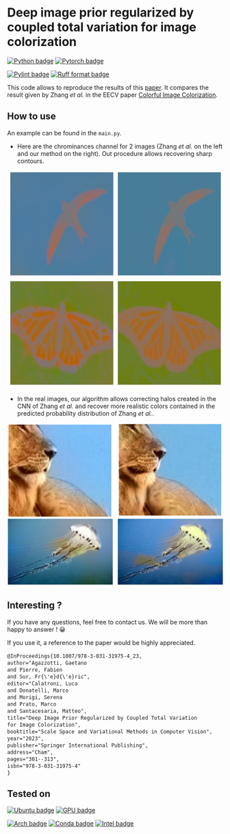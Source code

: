 # Deep image prior regularized by coupled total variation for image colorization 


[![Python badge](https://img.shields.io/badge/Python-3.11.11-0066cc?style=for-the-badge&logo=python&logoColor=yellow)](https://www.python.org/downloads/release/python-31111/)
[![Pytorch badge](https://img.shields.io/badge/Pytorch-2.5-cc3300?style=for-the-badge&logo=pytorch)](https://pytorch.org/docs/2.5/)

[![Pylint badge](https://img.shields.io/badge/Linting-pylint-brightgreen?style=for-the-badge)](https://pylint.pycqa.org/en/latest/)
[![Ruff format badge](https://img.shields.io/badge/Formatter-Ruff-000000?style=for-the-badge)](https://docs.astral.sh/ruff/formatter/)

This code allows to reproduce the results of this [paper](https://hal.science/hal-04035467). 
It compares the result given by Zhang *et al.* in the EECV paper [Colorful Image Colorization](https://richzhang.github.io/colorization/).

## How to use

An example can be found in the `main.py`. 

* Here are the chrominances channel for 2 images (Zhang *et al.* on the left and our method on the right). Out procedure allows recovering sharp contours.

<p align="center">
  <img src="figures/chr_oiseau_comparison.png"   width="600"  />
<!-- </p>
<p align="center"> -->
  <img src="figures/chr_papillon_comparison.png"  width="600"  />
</p>

* In the real images, our algorithm allows correcting halos created in the CNN of Zhang *et al.* and recover more realistic colors contained in the predicted probability distribution of Zhang *et al.*.

<p align="center">
  <img src="figures/lion.png"   width="600"  />
<!-- </p>
<p align="center"> -->
  <img src="figures/meduse.png"  width="600"  />
</p>

## Interesting ? 

If you have any questions, feel free to contact us. We will be more than happy to answer ! 😀

If you use it, a reference to the paper would be highly appreciated.

```
@InProceedings{10.1007/978-3-031-31975-4_23,
author="Agazzotti, Gaetano
and Pierre, Fabien
and Sur, Fr{\'e}d{\'e}ric",
editor="Calatroni, Luca
and Donatelli, Marco
and Morigi, Serena
and Prato, Marco
and Santacesaria, Matteo",
title="Deep Image Prior Regularized by Coupled Total Variation for Image Colorization",
booktitle="Scale Space and Variational Methods in Computer Vision",
year="2023",
publisher="Springer International Publishing",
address="Cham",
pages="301--313",
isbn="978-3-031-31975-4"
}

```


## Tested on

[![Ubuntu badge](https://img.shields.io/badge/Ubuntu-24.04-cc3300?style=for-the-badge&logo=ubuntu)](https://www.releases.ubuntu.com/24.04/)
[![GPU badge](https://img.shields.io/badge/GPU-T4-76B900?style=for-the-badge&logo=nvidia)](https://developer.nvidia.com)


[![Arch badge](https://img.shields.io/badge/arch-gray?style=for-the-badge&logo=archlinux)](https://archlinux.org/)
[![Conda badge](https://img.shields.io/badge/conda-24.9.2-339933?style=for-the-badge&logo=anaconda)](https://docs.conda.io/projects/conda/en/24.9.x/)
[![Intel badge](https://img.shields.io/badge/CPU-%20Xeon%202.20GHZ-blue?style=for-the-badge&logo=intel)](https://ark.intel.com/content/www/fr/fr/ark/products/196449/intel-core-i7-10510u-processor-8m-cache-up-to-4-90-ghz.html)

